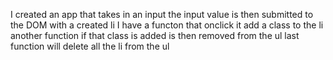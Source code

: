 I created an app that takes in an input 
the input value is then submitted to the DOM with a created li
I have a functon that onclick it add a class to the li
another function if that class is added is then removed from the ul
last function will delete all the li from the ul